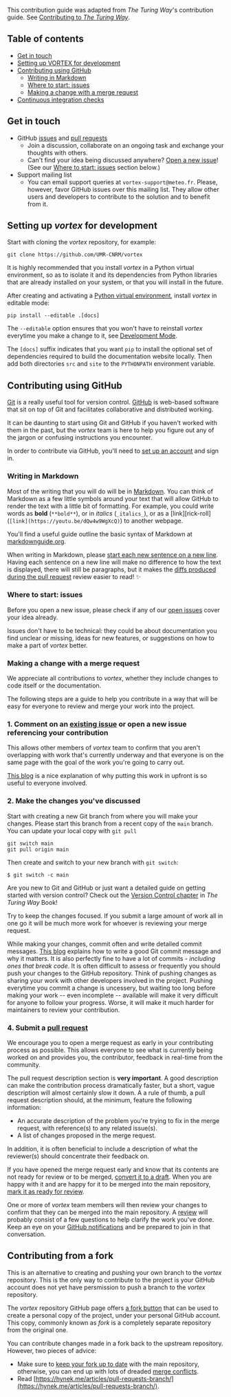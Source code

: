 This contribution guide was adapted from _The Turing Way_'s contribution guide. See [Contributing to _The Turing Way_](https://github.com/the-turing-way/the-turing-way/blob/main/CONTRIBUTING.md).

## Table of contents

- [Get in touch](#get-in-touch)
- [Setting up VORTEX for development](#setting-up-vortex-for-development)
- [Contributing using GitHub](#contributing-through-github)
  - [Writing in Markdown](#writing-in-markdown)
  - [Where to start: issues](#where-to-start-issues)
  - [Making a change with a merge request](#making-a-change-with-a-merge-request)
- [Continuous integration checks](#continuous-integration-checks)

## Get in touch

- GitHub [issues](https://github.com/UMR-CNRM/vortex/issues) and [pull requests](https://github.com/UMR-CNRM/vortex/pulls)
  - Join a discussion, collaborate on an ongoing task and exchange your thoughts with others.
  - Can't find your idea being discussed anywhere?
    [Open a new issue](https://github.com/UMR-CNRM/vortex/issues/new)! (See our [Where to start: issues](#where-to-start-issues) section below.)
- Support mailing list
  - You can email support queries at `vortex-support@meteo.fr`.
    Please, however, favor GitHub issues over this mailing list. They allow other users and developers to contribute to the solution and to benefit from it.

## Setting up *vortex* for development

Start with cloning the *vortex* repository, for example:

```
git clone https://github.com/UMR-CNRM/vortex
```

It is highly recommended that you install *vortex* in a Python virtual environment, so as to isolate it and its dependencies from Python libraries that are already installed on your system, or that you will install in the future.

After creating and activating a [Python virtual environment](https://docs.python.org/3/library/venv.html), install *vortex* in editable mode:

```
pip install --editable .[docs]
```

The `--editable` option ensures that you won't have to reinstall *vortex* everytime you make a change to it, see [Development Mode](https://setuptools.pypa.io/en/latest/userguide/development_mode.html).

The `[docs]` suffix indicates that you want `pip` to install the optional set of dependencies required to build the documentation website locally.
Then add both directories `src` and `site` to the `PYTHONPATH` environment variable.

## Contributing using GitHub

[Git](git-scm.com) is a really useful tool for version control.
[GitHub](https://github.com/about) is web-based software that sit on top of Git and facilitates collaborative and distributed working.

It can be daunting to start using Git and GitHub if you haven't worked with them in the past, but the *vortex* team is here to help you figure out any of the jargon or confusing instructions you encounter.

In order to contribute via GitHub, you'll need to [set up an account](https://docs.github.com/en/get-started/start-your-journey/creating-an-account-on-github) and sign in.

### Writing in Markdown

Most of the writing that you will do will be in [Markdown](https://en.wikipedia.org/wiki/Markdown).
You can think of Markdown as a few little symbols around your text that will allow GitHub to render the text with a little bit of formatting.
For example, you could write words as **bold** (`**bold**`), or in _italics_ (`_italics_`), or as a [link][rick-roll] (`[link](https://youtu.be/dQw4w9WgXcQ)`) to another webpage.

You'll find a useful guide outline the basic syntax of Markdown at [markdownguide.org](https://www.markdownguide.org/basic-syntax).

When writing in Markdown, please [start each new sentence on a new line](https://book.the-turing-way.org/community-handbook/style.html#write-each-sentence-in-a-new-line-line-breaks).
Having each sentence on a new line will make no difference to how the text is displayed, there will still be paragraphs, but it makes the [diffs produced during the pull request](https://docs.github.com/en/pull-requests/collaborating-with-pull-requests/proposing-changes-to-your-work-with-pull-requests/about-comparing-branches-in-pull-requests) review easier to read! :sparkles:

### Where to start: issues

Before you open a new issue, please check if any of our [open issues](https://github.com/UMR-CNRM/vortex/issues) cover your idea already.

Issues don't have to be technical: they could be about documentation you find unclear or missing, ideas for new features, or suggestions on how to make a part of *vortex* better.

### Making a change with a merge request

We appreciate all contributions to *vortex*, whether they include changes to code itself or the documentation.

The following steps are a guide to help you contribute in a way that will be easy for everyone to review and merge your work into the project.

### 1. Comment on an [existing issue](https://github.com/UMR-CNRM/vortex/issues) or open a new issue referencing your contribution

This allows other members of *vortex* team to confirm that you aren't overlapping with work that's currently underway and that everyone is on the same page with the goal of the work you're going to carry out.

[This blog](https://www.igvita.com/2011/12/19/dont-push-your-pull-requests/) is a nice explanation of why putting this work in upfront is so useful to everyone involved.

### 2. Make the changes you've discussed

Start with creating a new Git branch from where you will make your changes.
Please start this branch from a recent copy of the `main` branch.
You can update your local copy with `git pull`

```shell
git switch main
git pull origin main
```

Then create and switch to your new branch with `git switch`:
```
$ git switch -c main
```

Are you new to Git and GitHub or just want a detailed guide on getting started with version control? Check out the [Version Control chapter](https://book.the-turing-way.org/version_control/version_control.html) in _The Turing Way_ Book!

Try to keep the changes focused.
If you submit a large amount of work all in one go it will be much more work for whoever is reviewing your merge request.

While making your changes, commit often and write detailed commit messages.
[This blog](https://chris.beams.io/posts/git-commit/) explains how to write a good Git commit message and why it matters.
It is also perfectly fine to have a lot of commits - *including ones that break code*.
It is often difficult to assess or frequently you should push your changes to the GitHub repository. 
Think of pushing changes as sharing your work with other developers involved in the project. 
Pushing everytime you commit a change is uncessery, but waiting too long before making your work -- even incomplete -- available will make it very difficult for anyone to follow your progress.
Worse, it will make it much harder for maintainers to review your contribution.

### 4. Submit a [pull request](https://docs.github.com/en/pull-requests/collaborating-with-pull-requests/proposing-changes-to-your-work-with-pull-requests/about-pull-requests)

We encourage you to open a merge request as early in your contributing process as possible.
This allows everyone to see what is currently being worked on and provides you, the contributor, feedback in real-time from the community.

The pull request description section is **very important**.
A good description can make the contribution process dramatically faster, but a short, vague description will almost certainly slow it down.
A a rule of thumb, a pull request description should, at the minimum, feature the following information:

- An accurate description of the problem you're trying to fix in the merge request, with reference(s) to any related issue(s).
- A list of changes proposed in the merge request.

In addition, it is often beneficial to include a description of what the reviewer(s) should concentrate their feedback on.

If you have opened the merge request early and know that its contents are not ready for review or to be merged, [convert it to a draft](https://docs.github.com/en/pull-requests/collaborating-with-pull-requests/proposing-changes-to-your-work-with-pull-requests/changing-the-stage-of-a-pull-request#converting-a-pull-request-to-a-draft).
When you are happy with it and are happy for it to be merged into the main repository, [mark it as ready for review](https://docs.github.com/en/pull-requests/collaborating-with-pull-requests/proposing-changes-to-your-work-with-pull-requests/changing-the-stage-of-a-pull-request#marking-a-pull-request-as-ready-for-review).

One or more of *vortex* team members will then review your changes to confirm that they can be merged into the main repository.
A [review](https://docs.github.com/en/pull-requests/collaborating-with-pull-requests/reviewing-changes-in-pull-requests/about-pull-request-reviews) will probably consist of a few questions to help clarify the work you've done.
Keep an eye on your [GitHub notifications](https://docs.github.com/en/account-and-profile/managing-subscriptions-and-notifications-on-github/setting-up-notifications/configuring-notifications) and be prepared to join in that conversation.

## Contributing from a fork

This is an alternative to creating and pushing your own branch to the *vortex* repository.
This is the only way to contribute to the project is your GitHub account does not yet have persmission to push a branch to the *vortex* repository.

The *vortex* repository GitHub page offers [a fork button](https://docs.github.com/en/pull-requests/collaborating-with-pull-requests/working-with-forks/fork-a-repo#forking-a-repository) that can be used to create a personal copy of the project, under your personal GitHub account.
This copy, commonly known as _fork_ is a completely separate repository from the original one.

You can contribute changes made in a fork back to the upstream repository.
However, two pieces of advice:

- Make sure to [keep your fork up to date](https://docs.github.com/en/pull-requests/collaborating-with-pull-requests/working-with-forks/syncing-a-fork) with the main repository, otherwise, you can end up with lots of dreaded [merge conflicts](https://docs.github.com/en/pull-requests/collaborating-with-pull-requests/addressing-merge-conflicts/about-merge-conflicts).
- Read [https://hynek.me/articles/pull-requests-branch/](https://hynek.me/articles/pull-requests-branch/).

